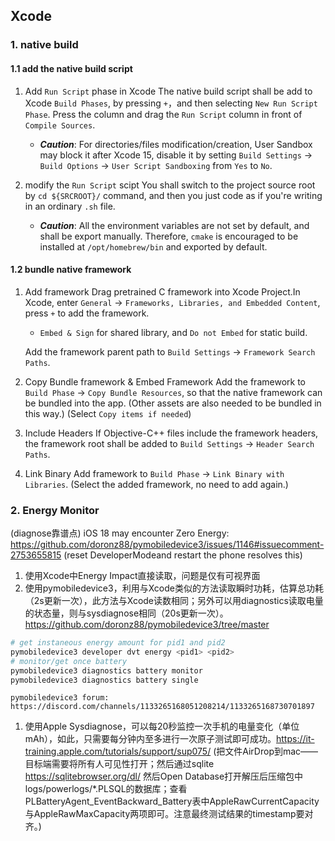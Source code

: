 ## Xcode

### 1. native build

#### 1.1 add the native build script
1. Add `Run Script` phase in Xcode
    The native build script shall be add to Xcode `Build Phases`, by pressing `+`，and then selecting `New Run Script Phase`. Press the column and drag the `Run Script` column in front of `Compile Sources`.

    * ***Caution***: For directories/files modification/creation, User Sandbox may block it after Xcode 15, disable it by setting `Build Settings` -> `Build Options` -> `User Script Sandboxing` from `Yes` to `No`.

2. modify the `Run Script` scipt
    You shall switch to the project source root by `cd ${SRCROOT}/` command, and then you just code as if you're writing in an ordinary `.sh` file.

    * ***Caution***: All the environment variables are not set by default, and shall be export manually. Therefore, `cmake` is encouraged to be installed at `/opt/homebrew/bin` and exported by default.

#### 1.2 bundle native framework
1. Add framework
    Drag pretrained C framework into Xcode Project.In Xcode, enter `General` -> `Frameworks, Libraries, and Embedded Content`, press `+` to add the framework.
    * `Embed & Sign` for shared library, and `Do not Embed` for static build.

    Add the framework parent path to `Build Settings` -> `Framework Search Paths`.

2. Copy Bundle framework & Embed Framework
    Add the framework to `Build Phase` -> `Copy Bundle Resources`, so that the native framework can be bundled into the app. (Other assets are also needed to be bundled in this way.) (Select `Copy items if needed`)

3. Include Headers
    If Objective-C++ files include the framework headers, the framework root shall be added to `Build Settings` -> `Header Search Paths`.

4. Link Binary
    Add framework to `Build Phase` -> `Link Binary with Libraries`.
    (Select the added framework, no need to add again.)

### 2. Energy Monitor
(diagnose靠谱点)
iOS 18 may encounter Zero Energy: https://github.com/doronz88/pymobiledevice3/issues/1146#issuecomment-2753655815  (reset DeveloperModeand restart the phone resolves this)

1. 使用Xcode中Energy Impact直接读取，问题是仅有可视界面
2. 使用pymobiledevice3，利用与Xcode类似的方法读取瞬时功耗，估算总功耗（2s更新一次），此方法与Xcode读数相同；另外可以用diagnostics读取电量的状态量，则与sysdiagnose相同（20s更新一次）。 https://github.com/doronz88/pymobiledevice3/tree/master
 ```zsh
 # get instaneous energy amount for pid1 and pid2
 pymobiledevice3 developer dvt energy <pid1> <pid2>
 # monitor/get once battery
 pymobiledevice3 diagnostics battery monitor
 pymobiledevice3 diagnostics battery single
 ```
    pymobiledevice3 forum: https://discord.com/channels/1133265168051208214/1133265168730701897
1. 使用Apple Sysdiagnose，可以每20秒监控一次手机的电量变化（单位mAh），如此，只需要每分钟内至多进行一次原子测试即可成功。https://it-training.apple.com/tutorials/support/sup075/
    (把文件AirDrop到mac——目标端需要将所有人可见性打开；然后通过sqlite  https://sqlitebrowser.org/dl/ 然后Open Database打开解压后压缩包中logs/powerlogs/*.PLSQL的数据库；查看PLBatteryAgent_EventBackward_Battery表中AppleRawCurrentCapacity与AppleRawMaxCapacity两项即可。注意最终测试结果的timestamp要对齐。)